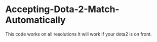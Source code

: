 # Accepting-Dota-2-Match-Automatically
This code works on all resolutions
It will work if your dota2 is on front.

